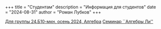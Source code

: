 +++
title = "Студентам"
description = "Информация для студентов"
date = "2024-08-31"
author = "Роман Лубков"
+++

[Для группы 24.Б10-мкн, осень 2024, Алгебра](/~lubkov/24B10-mcs)
[Семинар ``Алгебры Ли''](/~lubkov/seminars/lie-algebras2024)